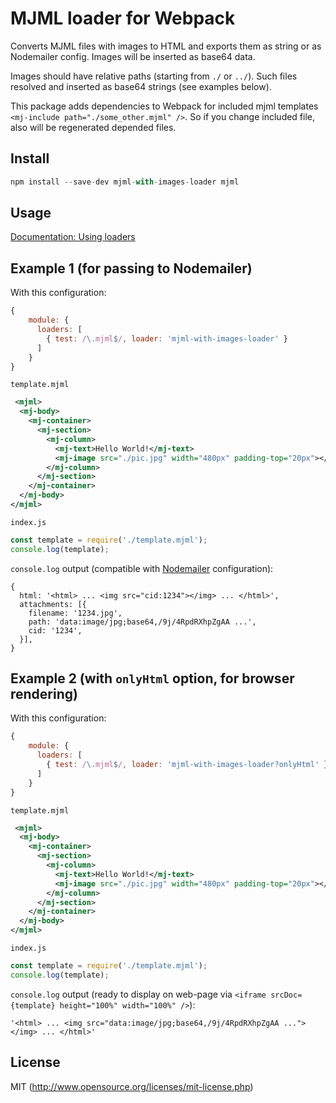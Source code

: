 # MJML loader for Webpack

Converts MJML files with images to HTML and exports them as string or as Nodemailer config. Images will be inserted as base64 data.

Images should have relative paths (starting from `./` or `../`). Such files resolved and inserted as base64 strings (see examples below).

This package adds dependencies to Webpack for included mjml templates `<mj-include path="./some_other.mjml" />`. So if you change included file, also will be regenerated depended files.

## Install
```js
npm install --save-dev mjml-with-images-loader mjml
```

## Usage

[Documentation: Using loaders](http://webpack.github.io/docs/using-loaders.html)

## Example 1 (for passing to Nodemailer)

With this configuration:
```javascript
{
    module: {
      loaders: [
        { test: /\.mjml$/, loader: 'mjml-with-images-loader' }
      ]
    }
}
```
`template.mjml`
```xml
 <mjml>
  <mj-body>
    <mj-container>
      <mj-section>
        <mj-column>
          <mj-text>Hello World!</mj-text>
          <mj-image src="./pic.jpg" width="480px" padding-top="20px"></mj-image>
        </mj-column>
      </mj-section>
    </mj-container>
  </mj-body>
</mjml>
```
`index.js`
```javascript
const template = require('./template.mjml');
console.log(template);
```
`console.log` output (compatible with [Nodemailer](https://github.com/nodemailer/nodemailer#e-mail-message-fields) configuration):
```
{
  html: '<html> ... <img src="cid:1234"></img> ... </html>',
  attachments: [{
    filename: '1234.jpg',
    path: 'data:image/jpg;base64,/9j/4RpdRXhpZgAA ...',
    cid: '1234',
  }],
}
```

## Example 2 (with `onlyHtml` option, for browser rendering)

With this configuration:
```javascript
{
    module: {
      loaders: [
        { test: /\.mjml$/, loader: 'mjml-with-images-loader?onlyHtml' }
      ]
    }
}
```
`template.mjml`
```xml
 <mjml>
  <mj-body>
    <mj-container>
      <mj-section>
        <mj-column>
          <mj-text>Hello World!</mj-text>
          <mj-image src="./pic.jpg" width="480px" padding-top="20px"></mj-image>
        </mj-column>
      </mj-section>
    </mj-container>
  </mj-body>
</mjml>
```
`index.js`
```javascript
const template = require('./template.mjml');
console.log(template);
```
`console.log` output (ready to display on web-page via `<iframe srcDoc={template} height="100%" width="100%" />`):
```
'<html> ... <img src="data:image/jpg;base64,/9j/4RpdRXhpZgAA ..."></img> ... </html>'
```

## License

MIT (http://www.opensource.org/licenses/mit-license.php)
